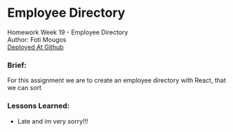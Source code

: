# Employee Directory

Homework Week 19 - Employee Directory<br>
Author: Foti Mougos<br>
[Deployed At Github](https://foteye.github.io/Wk18-React-EmployeeDirectory/ "Deployed at Github")

### Brief:

For this assignment we are to create an employee directory with React, that we can sort

### Lessons Learned:

- Late and im very sorry!!!
